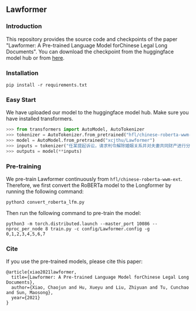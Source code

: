 ## Lawformer

### Introduction
This repository provides the source code and checkpoints of the paper "Lawformer: A Pre-trained Language Model forChinese Legal Long Documents". You can download the checkpoint from the huggingface model hub or from [here](https://data.thunlp.org/legal/Lawformer.zip).

### Installation
```
pip install -r requirements.txt
```

### Easy Start
We have uploaded our model to the huggingface model hub. Make sure you have installed transformers.
```python
>>> from transformers import AutoModel, AutoTokenizer
>>> tokenizer = AutoTokenizer.from_pretrained("hfl/chinese-roberta-wwm-ext")
>>> model = AutoModel.from_pretrained("xcjthu/Lawformer")
>>> inputs = tokenizer("任某提起诉讼，请求判令解除婚姻关系并对夫妻共同财产进行分割。", return_tensors="pt")
>>> outputs = model(**inputs)
```

### Pre-training
We pre-train Lawformer continuously from `hfl/chinese-roberta-wwm-ext`. Therefore, we first convert the RoBERTa model to the Longformer by running the following command:
```
python3 convert_roberta_lfm.py
```
Then run the following command to pre-train the model:
```
python3 -m torch.distributed.launch --master_port 10086 --nproc_per_node 8 train.py -c config/Lawformer.config -g 0,1,2,3,4,5,6,7
```

### Cite
If you use the pre-trained models, please cite this paper:
```
@article{xiao2021lawformer,
  title={Lawformer: A Pre-trained Language Model forChinese Legal Long Documents},
  author={Xiao, Chaojun and Hu, Xueyu and Liu, Zhiyuan and Tu, Cunchao and Sun, Maosong},
  year={2021}
}
```

